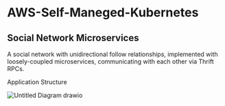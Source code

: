 # AWS-Self-Maneged-Kubernetes

## Social Network Microservices
A social network with unidirectional follow relationships, implemented with loosely-coupled microservices, communicating with each other via Thrift RPCs.

Application Structure




![Untitled Diagram drawio](https://user-images.githubusercontent.com/87664653/169788573-db6dd63e-c3e8-439f-ac10-236a91d7debc.png)
